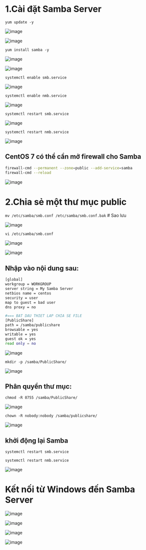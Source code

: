 # 1.Cài đặt Samba Server
`yum update -y`

![image](https://user-images.githubusercontent.com/110179869/190939602-02ba395a-9e21-41ea-8b5c-7cb67e473d63.png)

![image](https://user-images.githubusercontent.com/110179869/190939609-0e588c9e-eb15-4395-92cc-122dc8954a92.png)

`yum install samba -y`

![image](https://user-images.githubusercontent.com/110179869/190939654-b35a3b1d-5847-4061-9ab3-5d1261c04746.png)

![image](https://user-images.githubusercontent.com/110179869/190939668-1e55b7fc-86c7-409c-8400-4b1c6bb7fd3f.png)

`systemctl enable smb.service`

![image](https://user-images.githubusercontent.com/110179869/190939759-96f0e88c-4847-4db8-98da-bcbba5d5aa6c.png)

`systemctl enable nmb.service`

![image](https://user-images.githubusercontent.com/110179869/190939795-68825a4a-7a27-4e10-b525-4018944f4f42.png)

`systemctl restart smb.service`

![image](https://user-images.githubusercontent.com/110179869/190939840-c9f6b419-ab70-431a-bef1-7d3455813211.png)

`systemctl restart nmb.service`

![image](https://user-images.githubusercontent.com/110179869/190939860-9e73331c-80aa-4ea0-a769-faf0f9c763cf.png)

## CentOS 7 có thể cần mở firewall cho Samba
```sh
firewall-cmd --permanent --zone=public --add-service=samba
firewall-cmd --reload
```

![image](https://user-images.githubusercontent.com/110179869/190941661-fbe0d6e5-06bb-4966-9ec7-790cd872c2fd.png)

# 2.Chia sẻ một thư mục public
`mv /etc/samba/smb.conf /etc/samba/smb.conf.bak`     # Sao lưu

![image](https://user-images.githubusercontent.com/110179869/190940342-ba800ff8-ba66-400d-ab22-61c80f3078d5.png)

`vi /etc/samba/smb.conf`  

![image](https://user-images.githubusercontent.com/110179869/190940371-a61cf5b4-6585-4701-8733-5c3881ea658e.png)

![image](https://user-images.githubusercontent.com/110179869/190941881-b27030e8-abba-44a9-8e42-5f76fa0f088d.png)

## Nhập vào nội dung sau:

```sh
[global]
workgroup = WORKGROUP
server string = My Samba Server
netbios name = centos
security = user
map to guest = bad user
dns proxy = no

#=== BAT DAU THIET LAP CHIA SE FILE
[PublicShare]
path = /samba/publicshare
browsable = yes
writable = yes
guest ok = yes
read only = no 
```

![image](https://user-images.githubusercontent.com/110179869/190941193-860aff36-dac6-4c49-8fd9-c5a1b04caca3.png)

`mkdir -p /samba/PublicShare/`

![image](https://user-images.githubusercontent.com/110179869/190940527-4296358f-05e3-4638-aaaa-f4a18a5127af.png)

## Phân quyền thư mục:
`chmod -R 0755 /samba/PublicShare/`

![image](https://user-images.githubusercontent.com/110179869/190940571-d4fded62-2a3b-49d2-8779-6897d8dab119.png)

`chown -R nobody:nobody /samba/publicshare/`

![image](https://user-images.githubusercontent.com/110179869/190940637-a5a55233-9be9-43f9-89b6-edf879aac835.png)

## khởi động lại Samba
`systemctl restart smb.service`

`systemctl restart nmb.service`

![image](https://user-images.githubusercontent.com/110179869/190940749-2612a0de-f6b4-4e93-ba9e-71c390e1a2e7.png)

# Kết nối từ Windows đến Samba Server
![image](https://user-images.githubusercontent.com/110179869/190940785-699fb34c-7971-45f1-9cd8-268bb2d7c917.png)

![image](https://user-images.githubusercontent.com/110179869/190940865-e236485b-39bf-4e03-ae45-d6a4583c6258.png)

![image](https://user-images.githubusercontent.com/110179869/190942144-b0fc37fc-fb83-4525-a420-b8bbc4687a3b.png)

![image](https://user-images.githubusercontent.com/110179869/190942167-9a6d1ab5-b5f5-4168-809f-8b18a74ef8de.png)
